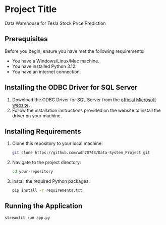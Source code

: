 # Project Title

Data Warehouse for Tesla Stock Price Prediction

## Prerequisites

Before you begin, ensure you have met the following requirements:

- You have a Windows/Linux/Mac machine.
- You have installed Python 3.12.
- You have an internet connection.

## Installing the ODBC Driver for SQL Server

1. Download the ODBC Driver for SQL Server from the [official Microsoft website](https://learn.microsoft.com/en-us/sql/connect/odbc/download-odbc-driver-for-sql-server?view=sql-server-ver16&redirectedfrom=MSDN).
2. Follow the installation instructions provided on the website to install the driver on your machine.

## Installing Requirements

1. Clone this repository to your local machine:

   ```bash
   git clone https://github.com/wdh70743/Data-System_Project.git
2. Navigate to the project directory:
   ```bash
   cd your-repository
3. Install the required Python packages:
   ```bash
   pip install -r requirements.txt
   
## Running the Application

```bash
streamlit run app.py

